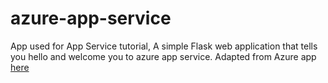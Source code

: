 # azure-app-service

App used for App Service tutorial, A simple Flask web application that tells you hello and welcome you to azure app service. 
Adapted from Azure app [here](https://github.com/Azure-Samples/msdocs-python-flask-webapp-quickstart/blob/main/requirements.txt)
